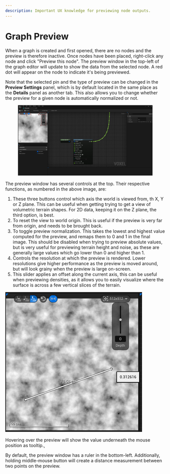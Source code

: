 ```yaml
---
description: Important UX knowledge for previewing node outputs.
---
```


# Graph Preview

When a graph is created and first opened, there are no nodes and the preview is therefore inactive. Once nodes have been placed, right-click any node and click "Preview this node". The preview window in the top-left of the graph editor will update to show the data from the selected node. A red dot will appear on the node to indicate it's being previewed.

Note that the selected pin and the type of preview can be changed in the **Preview Settings** panel, which is by default located in the same place as the **Details** panel as another tab.  This also allows you to change whether the preview for a given node is automatically normalized or not.

<figure><img src="../../.gitbook/assets/PreviewPic.png" alt=""><figcaption></figcaption></figure>

The preview window has several controls at the top. Their respective functions, as numbered in the above image, are:

1. These three buttons control which axis the world is viewed from, th X, Y or Z plane. This can be useful when getting trying to get a view of volumetric terrain shapes. For 2D data, keeping it on the Z plane, the third option, is best.&#x20;
2. To reset the view to world origin. This is useful if the preview is very far from origin, and needs to be brought back.
3. To toggle preview normalization. This takes the lowest and highest value computed for the preview, and remaps them to 0 and 1 in the final image. This should be disabled when trying to preview absolute values, but is very useful for previewing terrain height and noise, as these are generally large values which go lower than 0 and higher than 1.
4. Controls the resolution at which the preview is rendered. Lower resolutions give higher performance as the preview is moved around, but will look grainy when the preview is large on-screen. &#x20;
5. This slider applies an offset along the current axis, this can be useful when previewing densities, as it allows you to easily visualize where the surface is across a few vertical slices of the terrain.

<img src="../../.gitbook/assets/image (119).png" alt="" data-size="original">&#x20;

Hovering over the preview will show the value underneath the mouse position as tooltip.,

By default, the preview window has a ruler in the bottom-left. Additionally, holding middle-mouse button will create a distance measurement between two points on the preview.&#x20;
